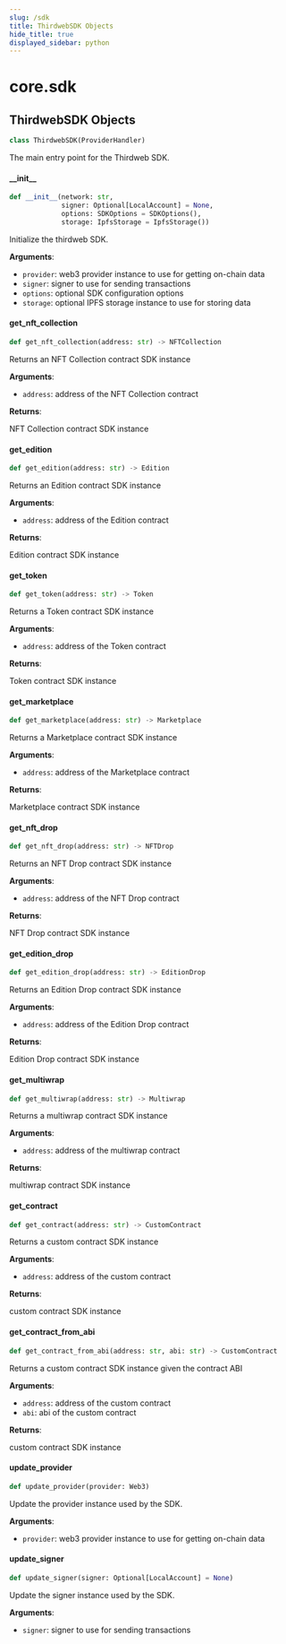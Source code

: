 ```yaml
---
slug: /sdk
title: ThirdwebSDK Objects
hide_title: true
displayed_sidebar: python
---
```

<a id="core.sdk"></a>

# core.sdk

<a id="core.sdk.ThirdwebSDK"></a>

## ThirdwebSDK Objects

```python
class ThirdwebSDK(ProviderHandler)
```

The main entry point for the Thirdweb SDK.

<a id="core.sdk.ThirdwebSDK.__init__"></a>

#### \_\_init\_\_

```python
def __init__(network: str,
             signer: Optional[LocalAccount] = None,
             options: SDKOptions = SDKOptions(),
             storage: IpfsStorage = IpfsStorage())
```

Initialize the thirdweb SDK.

**Arguments**:

- `provider`: web3 provider instance to use for getting on-chain data
- `signer`: signer to use for sending transactions
- `options`: optional SDK configuration options
- `storage`: optional IPFS storage instance to use for storing data

<a id="core.sdk.ThirdwebSDK.get_nft_collection"></a>

#### get\_nft\_collection

```python
def get_nft_collection(address: str) -> NFTCollection
```

Returns an NFT Collection contract SDK instance

**Arguments**:

- `address`: address of the NFT Collection contract

**Returns**:

NFT Collection contract SDK instance

<a id="core.sdk.ThirdwebSDK.get_edition"></a>

#### get\_edition

```python
def get_edition(address: str) -> Edition
```

Returns an Edition contract SDK instance

**Arguments**:

- `address`: address of the Edition contract

**Returns**:

Edition contract SDK instance

<a id="core.sdk.ThirdwebSDK.get_token"></a>

#### get\_token

```python
def get_token(address: str) -> Token
```

Returns a Token contract SDK instance

**Arguments**:

- `address`: address of the Token contract

**Returns**:

Token contract SDK instance

<a id="core.sdk.ThirdwebSDK.get_marketplace"></a>

#### get\_marketplace

```python
def get_marketplace(address: str) -> Marketplace
```

Returns a Marketplace contract SDK instance

**Arguments**:

- `address`: address of the Marketplace contract

**Returns**:

Marketplace contract SDK instance

<a id="core.sdk.ThirdwebSDK.get_nft_drop"></a>

#### get\_nft\_drop

```python
def get_nft_drop(address: str) -> NFTDrop
```

Returns an NFT Drop contract SDK instance

**Arguments**:

- `address`: address of the NFT Drop contract

**Returns**:

NFT Drop contract SDK instance

<a id="core.sdk.ThirdwebSDK.get_edition_drop"></a>

#### get\_edition\_drop

```python
def get_edition_drop(address: str) -> EditionDrop
```

Returns an Edition Drop contract SDK instance

**Arguments**:

- `address`: address of the Edition Drop contract

**Returns**:

Edition Drop contract SDK instance

<a id="core.sdk.ThirdwebSDK.get_multiwrap"></a>

#### get\_multiwrap

```python
def get_multiwrap(address: str) -> Multiwrap
```

Returns a multiwrap contract SDK instance

**Arguments**:

- `address`: address of the multiwrap contract

**Returns**:

multiwrap contract SDK instance

<a id="core.sdk.ThirdwebSDK.get_contract"></a>

#### get\_contract

```python
def get_contract(address: str) -> CustomContract
```

Returns a custom contract SDK instance

**Arguments**:

- `address`: address of the custom contract

**Returns**:

custom contract SDK instance

<a id="core.sdk.ThirdwebSDK.get_contract_from_abi"></a>

#### get\_contract\_from\_abi

```python
def get_contract_from_abi(address: str, abi: str) -> CustomContract
```

Returns a custom contract SDK instance given the contract ABI

**Arguments**:

- `address`: address of the custom contract
- `abi`: abi of the custom contract

**Returns**:

custom contract SDK instance

<a id="core.sdk.ThirdwebSDK.update_provider"></a>

#### update\_provider

```python
def update_provider(provider: Web3)
```

Update the provider instance used by the SDK.

**Arguments**:

- `provider`: web3 provider instance to use for getting on-chain data

<a id="core.sdk.ThirdwebSDK.update_signer"></a>

#### update\_signer

```python
def update_signer(signer: Optional[LocalAccount] = None)
```

Update the signer instance used by the SDK.

**Arguments**:

- `signer`: signer to use for sending transactions
